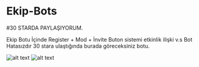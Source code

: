 # Ekip-Bots
#30 STARDA PAYLAŞIYORUM.

Ekip Botu
İçinde Register + Mod + İnvite
Buton sistemi etkinlik ilişki v.s
Bot Hatasızdır 30 stara ulaştığında burada göreceksiniz botu.

![alt text](https://cdn.discordapp.com/attachments/954320016461930517/957297615442169957/Adsz.png)
![alt text](https://cdn.discordapp.com/attachments/954320016461930517/957298101398425731/qweqwe.png)
